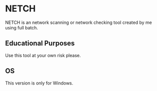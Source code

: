 # NETCH
NETCH is an network scanning or network checking tool created by me using full batch.

## Educational Purposes
Use this tool at your own risk please.

## OS
This version is only for Windows.
